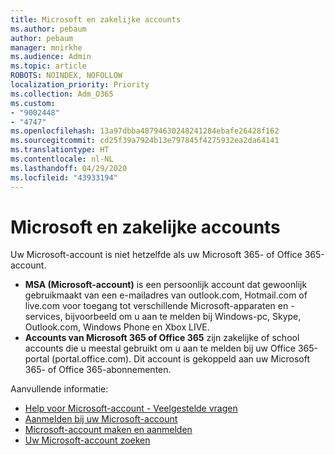 ```yaml
---
title: Microsoft en zakelijke accounts
ms.author: pebaum
author: pebaum
manager: mnirkhe
ms.audience: Admin
ms.topic: article
ROBOTS: NOINDEX, NOFOLLOW
localization_priority: Priority
ms.collection: Adm_O365
ms.custom:
- "9002448"
- "4747"
ms.openlocfilehash: 13a97dbba48794630248241284ebafe26428f162
ms.sourcegitcommit: cd25f39a7924b13e797845f4275932ea2da64141
ms.translationtype: HT
ms.contentlocale: nl-NL
ms.lasthandoff: 04/29/2020
ms.locfileid: "43933194"
---
```

# <a name="microsoft-and-business-accounts"></a>Microsoft en zakelijke accounts

Uw Microsoft-account is niet hetzelfde als uw Microsoft 365- of Office 365-account.

- **MSA (Microsoft-account)** is een persoonlijk account dat gewoonlijk gebruikmaakt van een e-mailadres van outlook.com, Hotmail.com of live.com voor toegang tot verschillende Microsoft-apparaten en -services, bijvoorbeeld om u aan te melden bij Windows-pc, Skype, Outlook.com, Windows Phone en Xbox LIVE.
- **Accounts van Microsoft 365 of Office 365** zijn zakelijke of school accounts die u meestal gebruikt om u aan te melden bij uw Office 365-portal (portal.office.com). Dit account is gekoppeld aan uw Microsoft 365- of Office 365-abonnementen.

Aanvullende informatie:

- [Help voor Microsoft-account - Veelgestelde vragen](https://support.microsoft.com/hub/4294457/microsoft-account-help) 
- [Aanmelden bij uw Microsoft-account](https://support.microsoft.com/help/4028195/microsoft-account-how-to-sign-in)
- [Microsoft-account maken en aanmelden](https://account.microsoft.com/account)
- [Uw Microsoft-account zoeken](https://support.microsoft.com/help/13811/microsoft-account-how-to-find)
